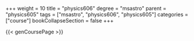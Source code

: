 +++
weight = 10
title = "physics606"
degree = "msastro"
parent = "physics605"
tags = ["msastro", "physics606", "physics605"]
categories = ["course"]
bookCollapseSection = false
+++

{{< genCoursePage >}}
